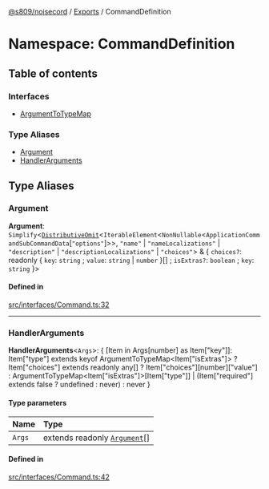 [@s809/noisecord](../README.md) / [Exports](../modules.md) / CommandDefinition

# Namespace: CommandDefinition

## Table of contents

### Interfaces

- [ArgumentToTypeMap](../interfaces/CommandDefinition.ArgumentToTypeMap.md)

### Type Aliases

- [Argument](CommandDefinition.md#argument)
- [HandlerArguments](CommandDefinition.md#handlerarguments)

## Type Aliases

### Argument

 **Argument**: `Simplify`<[`DistributiveOmit`](../modules.md#distributiveomit)<`IterableElement`<`NonNullable`<`ApplicationCommandSubCommandData`[``"options"``]\>\>, ``"name"`` \| ``"nameLocalizations"`` \| ``"description"`` \| ``"descriptionLocalizations"`` \| ``"choices"``\> & { `choices?`: readonly { `key`: `string` ; `value`: `string` \| `number`  }[] ; `isExtras?`: `boolean` ; `key`: `string`  }\>

#### Defined in

[src/interfaces/Command.ts:32](https://github.com/s809/noisecord/blob/master/src/interfaces/Command.ts#L32)

___

### HandlerArguments

 **HandlerArguments**<`Args`\>: { [Item in Args[number] as Item["key"]]: Item["type"] extends keyof ArgumentToTypeMap<Item["isExtras"]\> ? Item["choices"] extends readonly any[] ? Item["choices"][number]["value"] : ArgumentToTypeMap<Item["isExtras"]\>[Item["type"]] \| (Item["required"] extends false ? undefined : never) : never }

#### Type parameters

| Name | Type |
| :------ | :------ |
| `Args` | extends readonly [`Argument`](CommandDefinition.md#argument)[] |

#### Defined in

[src/interfaces/Command.ts:42](https://github.com/s809/noisecord/blob/master/src/interfaces/Command.ts#L42)
